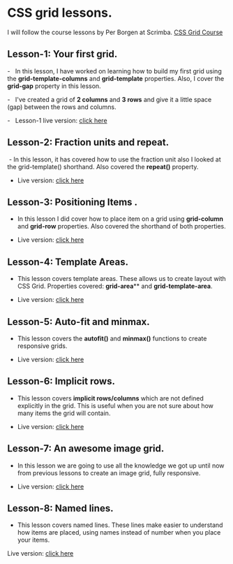 # CSS grid lessons.

I will follow the course lessons by Per Borgen at Scrimba. [CSS Grid Course](https://scrimba.com/g/gR8PTE)

## **Lesson-1: Your first grid**.

-   In this lesson, I have worked on learning how to build my first grid using the **grid-template-columns** and **grid-template** properties. Also, I cover the **grid-gap** property in this lesson.

-   I've created a grid of **2 columns** and **3 rows** and give it a little space (gap) between the rows and columns.

-   Lesson-1 live version: [click here](https://heero83.github.io/grids/grids-lesson-1/index.html)
   
## **Lesson-2: Fraction units and repeat**.

 -  In this lesson, it has covered how to use the fraction unit also I looked at the grid-template() shorthand.
  Also covered the **repeat()** property.

  - Live version: [click here](https://heero83.github.io/grids/grids-lesson-2/index.html)

## **Lesson-3: Positioning Items** .

-   In this lesson I did cover how to place item on a grid using **grid-column** and **grid-row** properties. Also covered the shorthand of both properties.

-   Live version: [click here](https://heero83.github.io/grids/grids-lesson-3/index.html)

## **Lesson-4: Template Areas**.

- This lesson covers template areas. These allows us to create layout with CSS Grid. Properties covered: **grid-area**** and **grid-template-area**.

-   Live version: [click here](https://heero83.github.io/grids/grids-lesson-4/index.html)

## **Lesson-5: Auto-fit and minmax**.

- This lesson covers the **autofit()** and **minmax()** functions to create responsive grids.  

- Live version: [click here](https://heero83.github.io/grids/grids-lesson-5/index.html)

## **Lesson-6: Implicit rows**.

- This lesson covers **implicit rows/columns** which are not defined explicitly in the grid. This is useful when you are not sure about how many items the grid will contain.

-  Live version: [click here](https://heero83.github.io/grids/grids-lesson-6/index.html)

## **Lesson-7: An awesome image grid**.

- In this lesson we are going to use all the knowledge we got up until now from previous lessons to create an image grid, fully responsive.

-  Live version: [click here](https://heero83.github.io/grids/grids-lesson-7/index.html)

## **Lesson-8: Named lines**.

- This lesson covers named lines. These lines make easier to understand how items are placed, using names instead of number when you place your items.

 Live version: [click here](https://heero83.github.io/grids/grids-lesson-8/index.html)
